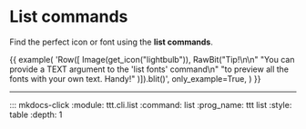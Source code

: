 # List commands

Find the perfect icon or font using the **list commands**.

{{ example(
    'Row([
        Image(get_icon("lightbulb")),
        RawBit("Tip!\\n\\n"
            "You can provide a TEXT argument to the \'list fonts\' command\\n"
            "to preview all the fonts with your own text. Handy!"
        )]).blit()',
    only_example=True,
) }}

---

::: mkdocs-click
    :module: ttt.cli.list
    :command: list
    :prog_name: ttt list
    :style: table
    :depth: 1
